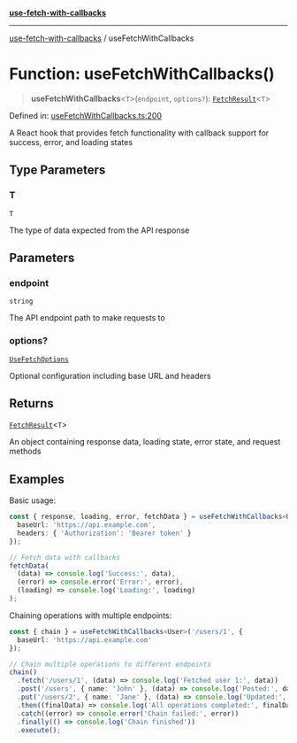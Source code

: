 [**use-fetch-with-callbacks**](../README.md)

***

[use-fetch-with-callbacks](../globals.md) / useFetchWithCallbacks

# Function: useFetchWithCallbacks()

> **useFetchWithCallbacks**\<`T`\>(`endpoint`, `options?`): [`FetchResult`](../interfaces/FetchResult.md)\<`T`\>

Defined in: [useFetchWithCallbacks.ts:200](https://github.com/asudbury/use-fetch-with-callbacks/blob/753d5bc18fd69390abbff6986e0c47905271a8d3/src/useFetchWithCallbacks.ts#L200)

A React hook that provides fetch functionality with callback support for success, error, and loading states

## Type Parameters

### T

`T`

The type of data expected from the API response

## Parameters

### endpoint

`string`

The API endpoint path to make requests to

### options?

[`UseFetchOptions`](../type-aliases/UseFetchOptions.md)

Optional configuration including base URL and headers

## Returns

[`FetchResult`](../interfaces/FetchResult.md)\<`T`\>

An object containing response data, loading state, error state, and request methods

## Examples

Basic usage:
```typescript
const { response, loading, error, fetchData } = useFetchWithCallbacks<User>('/users/1', {
  baseUrl: 'https://api.example.com',
  headers: { 'Authorization': 'Bearer token' }
});

// Fetch data with callbacks
fetchData(
  (data) => console.log('Success:', data),
  (error) => console.error('Error:', error),
  (loading) => console.log('Loading:', loading)
);
```

Chaining operations with multiple endpoints:
```typescript
const { chain } = useFetchWithCallbacks<User>('/users/1', {
  baseUrl: 'https://api.example.com'
});

// Chain multiple operations to different endpoints
chain()
  .fetch('/users/1', (data) => console.log('Fetched user 1:', data))
  .post('/users', { name: 'John' }, (data) => console.log('Posted:', data))
  .put('/users/2', { name: 'Jane' }, (data) => console.log('Updated:', data))
  .then((finalData) => console.log('All operations completed:', finalData))
  .catch((error) => console.error('Chain failed:', error))
  .finally(() => console.log('Chain finished'))
  .execute();
```
